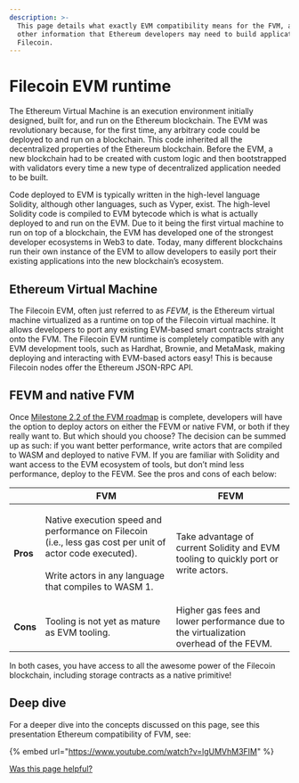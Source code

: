 ```yaml
---
description: >-
  This page details what exactly EVM compatibility means for the FVM, and any
  other information that Ethereum developers may need to build applications on
  Filecoin.
---
```


# Filecoin EVM runtime

The Ethereum Virtual Machine is an execution environment initially designed, built for, and run on the Ethereum blockchain. The EVM was revolutionary because, for the first time, any arbitrary code could be deployed to and run on a blockchain. This code inherited all the decentralized properties of the Ethereum blockchain. Before the EVM, a new blockchain had to be created with custom logic and then bootstrapped with validators every time a new type of decentralized application needed to be built.

Code deployed to EVM is typically written in the high-level language Solidity, although other languages, such as Vyper, exist. The high-level Solidity code is compiled to EVM bytecode which is what is actually deployed to and run on the EVM. Due to it being the first virtual machine to run on top of a blockchain, the EVM has developed one of the strongest developer ecosystems in Web3 to date. Today, many different blockchains run their own instance of the EVM to allow developers to easily port their existing applications into the new blockchain’s ecosystem.

## Ethereum Virtual Machine

The Filecoin EVM, often just referred to as _FEVM_, is the Ethereum virtual machine virtualized as a runtime on top of the Filecoin virtual machine. It allows developers to port any existing EVM-based smart contracts straight onto the FVM. The Filecoin EVM runtime is completely compatible with any EVM development tools, such as Hardhat, Brownie, and MetaMask, making deploying and interacting with EVM-based actors easy! This is because Filecoin nodes offer the Ethereum JSON-RPC API.

## FEVM and native FVM

Once [Milestone 2.2 of the FVM roadmap](roadmap.md) is complete, developers will have the option to deploy actors on either the FEVM or native FVM, or both if they really want to. But which should you choose? The decision can be summed up as such: if you want better performance, write actors that are compiled to WASM and deployed to native FVM. If you are familiar with Solidity and want access to the EVM ecosystem of tools, but don’t mind less performance, deploy to the FEVM. See the pros and cons of each below:

|          | FVM                                                                                                                                                                           | FEVM                                                                                  |
| -------- | ----------------------------------------------------------------------------------------------------------------------------------------------------------------------------- | ------------------------------------------------------------------------------------- |
| **Pros** | <p>Native execution speed and performance on Filecoin (i.e., less gas cost per unit of actor code executed).<br><br>Write actors in any language that compiles to WASM 1.</p> | Take advantage of current Solidity and EVM tooling to quickly port or write actors.   |
| **Cons** | Tooling is not yet as mature as EVM tooling.                                                                                                                                  | Higher gas fees and lower performance due to the virtualization overhead of the FEVM. |

In both cases, you have access to all the awesome power of the Filecoin blockchain, including storage contracts as a native primitive!

## Deep dive

For a deeper dive into the concepts discussed on this page, see this presentation Ethereum compatibility of FVM, see:

{% embed url="https://www.youtube.com/watch?v=lgUMVhM3FIM" %}



[Was this page helpful?](https://airtable.com/apppq4inOe4gmSSlk/pagoZHC2i1iqgphgl/form?prefill\_Page+URL=https://docs.filecoin.io/smart-contracts/fundamentals/filecoin-evm-runtime)

